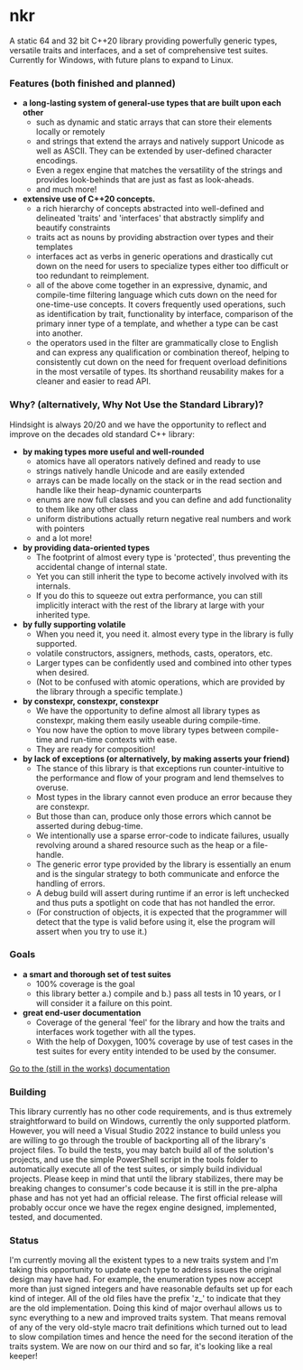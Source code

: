 # nkr
A static 64 and 32 bit C++20 library providing powerfully generic types, versatile traits and interfaces, and a set of comprehensive test suites. Currently for Windows, with future plans to expand to Linux.

### Features (both finished and planned)
- **a long-lasting system of general-use types that are built upon each other**
  - such as dynamic and static arrays that can store their elements locally or remotely
  - and strings that extend the arrays and natively support Unicode as well as ASCII. They can be extended by user-defined character encodings.
  - Even a regex engine that matches the versatility of the strings and provides look-behinds that are just as fast as look-aheads.
  - and much more!
- **extensive use of C++20 concepts.** 
  - a rich hierarchy of concepts abstracted into well-defined and delineated 'traits' and 'interfaces' that abstractly simplify and beautify constraints
  - traits act as nouns by providing abstraction over types and their templates
  - interfaces act as verbs in generic operations and drastically cut down on the need for users to specialize types either too difficult or too redundant to reimplement.
  - all of the above come together in an expressive, dynamic, and compile-time filtering language which cuts down on the need for one-time-use concepts. It covers frequently used operations, such as identification by trait, functionality by interface, comparison of the primary inner type of a template, and whether a type can be cast into another.
  - the operators used in the filter are grammatically close to English and can express any qualification or combination thereof, helping to consistently cut down on the need for frequent overload definitions in the most versatile of types. Its shorthand reusability makes for a cleaner and easier to read API.

### Why? (alternatively, Why Not Use the Standard Library)?
Hindsight is always 20/20 and we have the opportunity to reflect and improve on the decades old standard C++ library:
- **by making types more useful and well-rounded**
  - atomics have all operators natively defined and ready to use
  - strings natively handle Unicode and are easily extended
  - arrays can be made locally on the stack or in the read section and handle like their heap-dynamic counterparts
  - enums are now full classes and you can define and add functionality to them like any other class
  - uniform distributions actually return negative real numbers and work with pointers
  - and a lot more!
- **by providing data-oriented types**
  - The footprint of almost every type is 'protected', thus preventing the accidental change of internal state.
  - Yet you can still inherit the type to become actively involved with its internals.
  - If you do this to squeeze out extra performance, you can still implicitly interact with the rest of the library at large with your inherited type.
- **by fully supporting volatile**
  - When you need it, you need it. almost every type in the library is fully supported.
  - volatile constructors, assigners, methods, casts, operators, etc.
  - Larger types can be confidently used and combined into other types when desired.
  - (Not to be confused with atomic operations, which are provided by the library through a specific template.)
- **by constexpr, constexpr, constexpr**
  - We have the opportunity to define almost all library types as constexpr, making them easily useable during compile-time.
  - You now have the option to move library types between compile-time and run-time contexts with ease.
  - They are ready for composition!
- **by lack of exceptions (or alternatively, by making asserts your friend)**
  - The stance of this library is that exceptions run counter-intuitive to the performance and flow of your program and lend themselves to overuse.
  - Most types in the library cannot even produce an error because they are constexpr.
  - But those than can, produce only those errors which cannot be asserted during debug-time.
  - We intentionally use a sparse error-code to indicate failures, usually revolving around a shared resource such as the heap or a file-handle.
  - The generic error type provided by the library is essentially an enum and is the singular strategy to both communicate and enforce the handling of errors.
  - A debug build will assert during runtime if an error is left unchecked and thus puts a spotlight on code that has not handled the error.
  - (For construction of objects, it is expected that the programmer will detect that the type is valid before using it, else the program will assert when you try to use it.)

### Goals
- **a smart and thorough set of test suites**
  - 100% coverage is the goal
  - this library better a.) compile and b.) pass all tests in 10 years, or I will consider it a failure on this point.
- **great end-user documentation**
  - Coverage of the general 'feel' for the library and how the traits and interfaces work together with all the types.
  - With the help of Doxygen, 100% coverage by use of test cases in the test suites for every entity intended to be used by the consumer.

[Go to the (still in the works) documentation](https://r-neal-kelly.github.io/nkr_docs)

### Building
This library currently has no other code requirements, and is thus extremely straightforward to build on Windows, currently the only supported platform. However, you will need a Visual Studio 2022 instance to build unless you are willing to go through the trouble of backporting all of the library's project files. To build the tests, you may batch build all of the solution's projects, and use the simple PowerShell script in the tools folder to automatically execute all of the test suites, or simply build individual projects. Please keep in mind that until the library stabilizes, there may be breaking changes to consumer's code because it is still in the pre-alpha phase and has not yet had an official release. The first official release will probably occur once we have the regex engine designed, implemented, tested, and documented.

### Status
I'm currently moving all the existent types to a new traits system and I'm taking this opportunity to update each type to address issues the original design may have had. For example, the enumeration types now accept more than just signed integers and have reasonable defaults set up for each kind of integer. All of the old files have the prefix 'z_' to indicate that they are the old implementation. Doing this kind of major overhaul allows us to sync everything to a new and improved traits system. That means removal of any of the very old-style macro trait definitions which turned out to lead to slow compilation times and hence the need for the second iteration of the traits system. We are now on our third and so far, it's looking like a real keeper!
